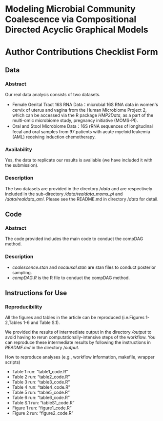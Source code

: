 # Modeling Microbial Community Coalescence via Compositional Directed Acyclic Graphical Models

# Author Contributions Checklist Form

## Data

### Abstract

Our real data analysis consists of two datasets.

- Female Genital Tract 16S RNA Data：microbial 16S RNA data in women's cervix of uterus and vagina from the Human Microbiome Project 2,
  which can be accessed via the R package *HMP2Data*, as a part of the multi-omic microbiome study, pregnancy initiative (MOMS-PI).
- Oral and Stool Microbiome Data：16S rRNA sequences of longitudinal fecal and oral
  samples from 97 patients with acute myeloid leukemia (AML) receiving induction chemotherapy.

### Availability

Yes, the data to replicate our results is available (we have included it with the submission).

### Description

The two datasets are provided in the directory /*data* and are respectively included in the sub-directory */data/realdata_moms_pi* and */data/realdata_aml*. Please see the README.md in directory /*data* for detail.

## Code

### Abstract

The code provided includes the main code to conduct the compDAG method.

### Description

* *coalescence.stan* and *nocausal.stan* are stan files to conduct posterior sampling.
* *compDAG.R* is the R file to conduct the compDAG method.

## Instructions for Use

### Reproducibility

All the figures and tables in the article can be reproduced (i.e.Figures 1-2,Tables 1-6 and Table S.1).

We provided the results of intermediate output in the directory */output* to avoid having to rerun computationally-intensive steps of the workflow. You can reproduce these intermediate results by following the instructions in *README.md* in the directory */output*.

How to reproduce analyses (e.g., workflow information, makefile, wrapper scripts)

- Table 1 run: “table1_code.R”
- Table 2 run: “table2_code.R”
- Table 3 run: “table3_code.R”
- Table 4 run: “table4_code.R”
- Table 5 run: “table5_code.R”
- Table 6 run: “table6_code.R”
- Table S.1 run: “tableS1_code.R”
- Figure 1 run: “figure1_code.R”
- Figure 2 run: “figure2_code.R”
